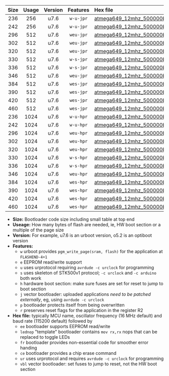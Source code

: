 |Size|Usage|Version|Features|Hex file|
|:-:|:-:|:-:|:-:|:--|
|236|256|u7.6|`w-u-jpr`|[atmega649_12mhz_500000bps_ur_vbl.hex](https://raw.githubusercontent.com/stefanrueger/urboot/main//atmega649_12mhz_500000bps_ur_vbl.hex)|
|242|256|u7.6|`w-u-jpr`|[atmega649_12mhz_500000bps_lednop_ur_vbl.hex](https://raw.githubusercontent.com/stefanrueger/urboot/main//atmega649_12mhz_500000bps_lednop_ur_vbl.hex)|
|296|512|u7.6|`weu-jpr`|[atmega649_12mhz_500000bps_ee_ur_vbl.hex](https://raw.githubusercontent.com/stefanrueger/urboot/main//atmega649_12mhz_500000bps_ee_ur_vbl.hex)|
|302|512|u7.6|`weu-jpr`|[atmega649_12mhz_500000bps_ee_lednop_ur_vbl.hex](https://raw.githubusercontent.com/stefanrueger/urboot/main//atmega649_12mhz_500000bps_ee_lednop_ur_vbl.hex)|
|320|512|u7.6|`weu-jpr`|[atmega649_12mhz_500000bps_ee_lednop_fr_ur_vbl.hex](https://raw.githubusercontent.com/stefanrueger/urboot/main//atmega649_12mhz_500000bps_ee_lednop_fr_ur_vbl.hex)|
|330|512|u7.6|`w-s-jpr`|[atmega649_12mhz_500000bps_vbl.hex](https://raw.githubusercontent.com/stefanrueger/urboot/main//atmega649_12mhz_500000bps_vbl.hex)|
|336|512|u7.6|`w-s-jpr`|[atmega649_12mhz_500000bps_lednop_vbl.hex](https://raw.githubusercontent.com/stefanrueger/urboot/main//atmega649_12mhz_500000bps_lednop_vbl.hex)|
|346|512|u7.6|`weu-jpr`|[atmega649_12mhz_500000bps_ee_lednop_fr_ce_ur_vbl.hex](https://raw.githubusercontent.com/stefanrueger/urboot/main//atmega649_12mhz_500000bps_ee_lednop_fr_ce_ur_vbl.hex)|
|384|512|u7.6|`wes-jpr`|[atmega649_12mhz_500000bps_ee_vbl.hex](https://raw.githubusercontent.com/stefanrueger/urboot/main//atmega649_12mhz_500000bps_ee_vbl.hex)|
|390|512|u7.6|`wes-jpr`|[atmega649_12mhz_500000bps_ee_lednop_vbl.hex](https://raw.githubusercontent.com/stefanrueger/urboot/main//atmega649_12mhz_500000bps_ee_lednop_vbl.hex)|
|420|512|u7.6|`wes-jpr`|[atmega649_12mhz_500000bps_ee_lednop_fr_vbl.hex](https://raw.githubusercontent.com/stefanrueger/urboot/main//atmega649_12mhz_500000bps_ee_lednop_fr_vbl.hex)|
|460|512|u7.6|`wes-jpr`|[atmega649_12mhz_500000bps_ee_lednop_fr_ce_vbl.hex](https://raw.githubusercontent.com/stefanrueger/urboot/main//atmega649_12mhz_500000bps_ee_lednop_fr_ce_vbl.hex)|
|236|1024|u7.6|`w-u-hpr`|[atmega649_12mhz_500000bps_ur.hex](https://raw.githubusercontent.com/stefanrueger/urboot/main//atmega649_12mhz_500000bps_ur.hex)|
|242|1024|u7.6|`w-u-hpr`|[atmega649_12mhz_500000bps_lednop_ur.hex](https://raw.githubusercontent.com/stefanrueger/urboot/main//atmega649_12mhz_500000bps_lednop_ur.hex)|
|296|1024|u7.6|`weu-hpr`|[atmega649_12mhz_500000bps_ee_ur.hex](https://raw.githubusercontent.com/stefanrueger/urboot/main//atmega649_12mhz_500000bps_ee_ur.hex)|
|302|1024|u7.6|`weu-hpr`|[atmega649_12mhz_500000bps_ee_lednop_ur.hex](https://raw.githubusercontent.com/stefanrueger/urboot/main//atmega649_12mhz_500000bps_ee_lednop_ur.hex)|
|320|1024|u7.6|`weu-hpr`|[atmega649_12mhz_500000bps_ee_lednop_fr_ur.hex](https://raw.githubusercontent.com/stefanrueger/urboot/main//atmega649_12mhz_500000bps_ee_lednop_fr_ur.hex)|
|330|1024|u7.6|`w-s-hpr`|[atmega649_12mhz_500000bps.hex](https://raw.githubusercontent.com/stefanrueger/urboot/main//atmega649_12mhz_500000bps.hex)|
|336|1024|u7.6|`w-s-hpr`|[atmega649_12mhz_500000bps_lednop.hex](https://raw.githubusercontent.com/stefanrueger/urboot/main//atmega649_12mhz_500000bps_lednop.hex)|
|346|1024|u7.6|`weu-hpr`|[atmega649_12mhz_500000bps_ee_lednop_fr_ce_ur.hex](https://raw.githubusercontent.com/stefanrueger/urboot/main//atmega649_12mhz_500000bps_ee_lednop_fr_ce_ur.hex)|
|384|1024|u7.6|`wes-hpr`|[atmega649_12mhz_500000bps_ee.hex](https://raw.githubusercontent.com/stefanrueger/urboot/main//atmega649_12mhz_500000bps_ee.hex)|
|390|1024|u7.6|`wes-hpr`|[atmega649_12mhz_500000bps_ee_lednop.hex](https://raw.githubusercontent.com/stefanrueger/urboot/main//atmega649_12mhz_500000bps_ee_lednop.hex)|
|420|1024|u7.6|`wes-hpr`|[atmega649_12mhz_500000bps_ee_lednop_fr.hex](https://raw.githubusercontent.com/stefanrueger/urboot/main//atmega649_12mhz_500000bps_ee_lednop_fr.hex)|
|460|1024|u7.6|`wes-hpr`|[atmega649_12mhz_500000bps_ee_lednop_fr_ce.hex](https://raw.githubusercontent.com/stefanrueger/urboot/main//atmega649_12mhz_500000bps_ee_lednop_fr_ce.hex)|

- **Size:** Bootloader code size including small table at top end
- **Useage:** How many bytes of flash are needed, ie, HW boot section or a multiple of the page size
- **Version:** For example, u7.6 is an urboot version, o5.2 is an optiboot version
- **Features:**
  + `w` urboot provides `pgm_write_page(sram, flash)` for the application at `FLASHEND-4+1`
  + `e` EEPROM read/write support
  + `u` uses urprotocol requiring `avrdude -c urclock` for programming
  + `s` uses skeleton of STK500v1 protocol; `-c urclock` and `-c arduino` both work
  + `h` hardware boot section: make sure fuses are set for reset to jump to boot section
  + `j` vector bootloader: uploaded applications *need to be patched externally*, eg, using `avrdude -c urclock`
  + `p` bootloader protects itself from being overwritten
  + `r` preserves reset flags for the application in the register R2
- **Hex file:** typically MCU name, oscillator frequency (16 MHz default) and baud rate (115200 default) followed by
  + `ee` bootloader supports EEPROM read/write
  + `lednop` "template" bootloader contains `mov rx,rx` nops that can be replaced to toggle LEDs
  + `fr` bootloader provides non-essential code for smoother error handing
  + `ce` bootloader provides a chip erase command
  + `ur` uses urprotocol and requires `avrdude -c urclock` for programming
  + `vbl` vector bootloader: set fuses to jump to reset, not the HW boot section
